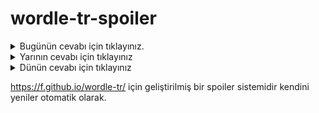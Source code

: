 # wordle-tr-spoiler

<details>
  <summary>Bugünün cevabı için tıklayınız.</summary>
  <br>
    <b> bamya </b>
</details>

<details>
  <summary>Yarının cevabı için tıklayınız</summary>
  <br>
   <b> ranza </b>
</details>

<details>
  <summary>Dünün cevabı için tıklayınız </summary>
  <br>
  <b> açlık </b>
</details>

https://f.github.io/wordle-tr/ için geliştirilmiş bir spoiler sistemidir kendini yeniler otomatik olarak.

